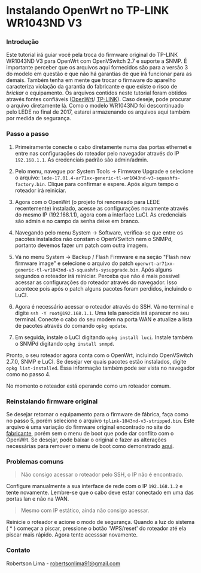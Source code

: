 # Instalando OpenWrt no TP-LINK WR1043ND V3

### Introdução

Este tutorial irá guiar você pela troca do firmware original do TP-LINK WR1043ND V3
para OpenWrt com OpenVSwitch 2.7 e suporte a SNMP. É importante perceber que os
arquivos aqui fornecidos são para a versão 3 do modelo em questão e que não há
garantias de que irá funcionar para as demais. Também tenha em mente que trocar o
firmware do aparelho caracteriza violação da garantia do fabricante e que existe
o risco de *brickar* o equipamento. Os arquivos contidos neste tutorial foram obtidos
através fontes confiáveis ([OpenWrt](https://openwrt.org/)/
[TP-LINK](https://www.tp-link.com/)). Caso deseje, pode procurar o
arquivo diretamente lá. Como o modelo WR1043ND foi descontinuado pelo LEDE no
final de 2017, estarei armazenando os arquivos aqui também por medida de segurança.

### Passo a passo

1. Primeiramente conecte o cabo diretamente numa das portas ethernet e entre nas
configurações do roteador pelo navegador através do IP `192.168.1.1`. As credenciais
padrão são admin/admin.

2. Pelo menu, navegue por System Tools -> Firmware Upgrade e selecione o arquivo:
`lede-17.01.4-ar71xx-generic-tl-wr1043nd-v3-squashfs-factory.bin`. Clique para
confirmar e espere. Após algum tempo o roteador irá reiniciar.

3. Agora com o OpenWrt (o projeto foi renomeado para LEDE recentemente) instalado,
 acesse as configurações novamente através do mesmo IP (192.168.1.1), agora com a
  interface LuCI. As credenciais são admin e no campo da senha deixe em branco.

4. Navegando pelo menu System -> Software, verifica-se que entre os pacotes
instalados não constam o OpenVSwitch nem o SNMPd, portanto devemos fazer um
patch com outra imagem.

5. Vá no menu System -> Backup / Flash Firmware e na seção "Flash new firmware
image" e selecione o arquivo do patch
`openwrt-ar71xx-generic-tl-wr1043nd-v3-squashfs-sysupgrade.bin`. Após alguns
segundos o roteador irá reiniciar. Perceba que não é mais possível acessar as
configurações do roteador através do navegador. Isso acontece pois após o patch
alguns pacotes foram perdidos, incluindo o LuCI.

6. Agora é necessário acessar o roteador através do SSH. Vá no terminal e digite
`ssh -Y root@192.168.1.1`. Uma tela parecida irá aparecer no seu terminal.
Conecte o cabo do seu modem na porta WAN e atualize a lista de pacotes através
do comando `opkg update`.

7. Em seguida, instale o LuCI digitando `opkg install luci`. Instale também o
SNMPd digitando `opkg install snmpd`.

Pronto, o seu roteador agora conta com o OpenWrt, incluindo OpenVSwitch 2.7.0,
SNMP e LuCI. Se desejar ver quais pacotes estão instalados, digite `opkg
list-installed`. Essa informação também pode ser vista no navegador como no passo 4.

No momento o roteador está operando como um roteador comum.

### Reinstalando firmware original
Se desejar retornar o equipamento para o firmware de fábrica, faça como no passo 5,
porém selecione o arquivo `tplink-1043nd-v3-stripped.bin`. Este arquivo é uma
variação do firmware original encontrado no site do [fabricante](https://www.tp-link.com/br/download/TL-WR1043ND_V3.html#Firmware),
porém sem o menu de boot que pode dar conflito com o OpenWrt. Se desejar, pode
baixar o original e fazer as alterações necessárias para remover o menu de boot
como demonstrado
[aqui](https://wiki.openwrt.org/toh/tp-link/tl-wr1043nd#back_to_original_firmware).

### Problemas comuns

> Não consigo acessar o roteador pelo SSH, o IP não é encontrado.

Configure manualmente a sua interface de rede com o IP `192.168.1.2` e
tente novamente. Lembre-se que o cabo deve estar conectado em uma das portas
lan e não na WAN.

> Mesmo com IP estático, ainda não consigo acessar.

Reinicie o roteador e acione o modo de segurança. Quando a luz do sistema ( * )
começar a piscar, pressione o botão 'WPS/reset' do roteador até ela piscar mais
rápido. Agora tente acesssar novamente.


### Contato

Robertson Lima - [robertsonlima91@gmail.com](mailto:robertsonlima91@gmail.com)
